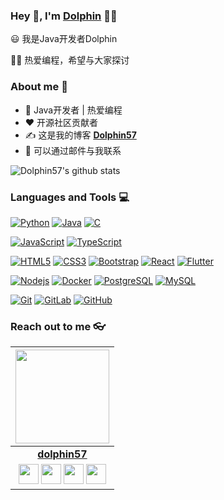 
### Hey 👋, I'm [Dolphin]() 👨‍💻



:smiley: 我是Java开发者Dolphin 

👨‍🎓 热爱编程，希望与大家探讨 

### About me :eyes:

- :dart: Java开发者 | 热爱编程
- :heart: 开源社区贡献者
- :writing_hand: 这是我的博客 **[Dolphin57](https://ericql.github.io/)** 
- :e-mail: 可以通过邮件与我联系 

![Dolphin57's github stats](https://github-readme-stats.vercel.app/api?username=dolphin57&show_icons=true&hide_border=true)

### Languages and Tools :computer:

[![Python](https://img.shields.io/badge/-Python-black?style=flat&logo=python&link=https://github.com/dolphin57)](https://github.com/dolphin57) [![Java](https://img.shields.io/badge/Java-orange?style=flat&logo=java&logoColor=white&link=https://github.com/dolphin57)](https://github.com/dolphin57)  [![C](https://img.shields.io/badge/-A8B9CC?style=flat&logo=c&logoColor=white&link=https://github.com/dolphin57)](https://github.com/dolphin57)  

[![JavaScript](https://img.shields.io/badge/-JavaScript-black?style=flat&logo=javascript&link=https://github.com/dolphin57)](https://github.com/dolphin57) [![TypeScript](https://img.shields.io/badge/-TypeScript-007ACC?style=flat&logo=typescript&link=https://github.com/dolphin57)](https://github.com/dolphin57) 

[![HTML5](https://img.shields.io/badge/-HTML5-E34F26?style=flat&logo=html5&logoColor=white&link=https://github.com/dolphin57)](https://github.com/dolphin57) [![CSS3](https://img.shields.io/badge/-CSS3-1572B6?style=flat&logo=css3&link=https://github.com/dolphin57)](https://github.com/dolphin57) [![Bootstrap](https://img.shields.io/badge/-Bootstrap-563D7C?style=flat&logo=bootstrap&link=https://github.com/dolphin57)](https://github.com/dolphin57) [![React](https://img.shields.io/badge/-React-black?style=flat&logo=react&link=https://github.com/dolphin57)](https://github.com/dolphin57) [![Flutter](https://img.shields.io/badge/-Flutter-02569B?style=flat&logo=flutter&link=https://github.com/dolphin57)](https://github.com/dolphin57)

[![Nodejs](https://img.shields.io/badge/-Nodejs-black?style=flat&logo=Node.js&link=https://github.com/dolphin57)](https://github.com/dolphin57) [![Docker](https://img.shields.io/badge/-Docker-black?style=flat&logo=docker&link=https://github.com/dolphin57)](https://github.com/dolphin57) [![PostgreSQL](https://img.shields.io/badge/-PostgreSQL-336791?style=flat&logo=postgresql&link=https://github.com/dolphin57)](https://github.com/dolphin57) [![MySQL](https://img.shields.io/badge/-MySQL-black?style=flat&logo=mysql&link=https://github.com/dolphin57)](https://github.com/dolphin57)

[![Git](https://img.shields.io/badge/-Git-black?style=flat&logo=git&link=https://github.com/dolphin57)](https://github.com/dolphin57) [![GitLab](https://img.shields.io/badge/-GitLab-FCA121?style=flat&logo=gitlab&link=https://github.com/dolphin57)](https://github.com/dolphin57) [![GitHub](https://img.shields.io/badge/-GitHub-181717?style=flat&logo=github&link=https://github.com/dolphin57)](https://github.com/dolphin57)

### Reach out to me 👓

|  <a href="https://ericql.github.io/"><img src="https://icon-library.net//images/icon-programmer/icon-programmer-14.jpg" width="150px" height="150px" /></a> |
|:---------------------------------------------------------------------------------------------------------------------------------------: |
|       **[dolphin57](https://ericql.github.io/)**                                                                                |
|<a href="https://twitter.com/HritikJ71241501"><img src="https://i.ibb.co/kmgQVyW/twitter.png" width="32px" height="32px"></a> <a href="https://github.com/dolphin57"><img src="https://cdn.iconscout.com/icon/free/png-256/github-108-438008.png" width="32px" height="32px"></a> <a href="https://www.facebook.com/hritik.jaiswal.56808"><img src="https://i.ibb.co/zmYNW4p/facebook.png" width="32px" height="32px"></a> <a href="https://www.linkedin.com/in/hritik-jaiswal-22a136166/"><img src="https://i.ibb.co/Kx2GSrT/linkedin.png" width="32px" height="32px"></a> |

<!--
**dolphin57/dolphin57** is a ✨ _special_ ✨ repository because its `README.md` (this file) appears on your GitHub profile.

Here are some ideas to get you started:

- 🔭 I’m currently working on ...
- 🌱 I’m currently learning ...
- 👯 I’m looking to collaborate on ...
- 🤔 I’m looking for help with ...
- 💬 Ask me about ...
- 📫 How to reach me: ...
- 😄 Pronouns: ...
- ⚡ Fun fact: ...
-->
